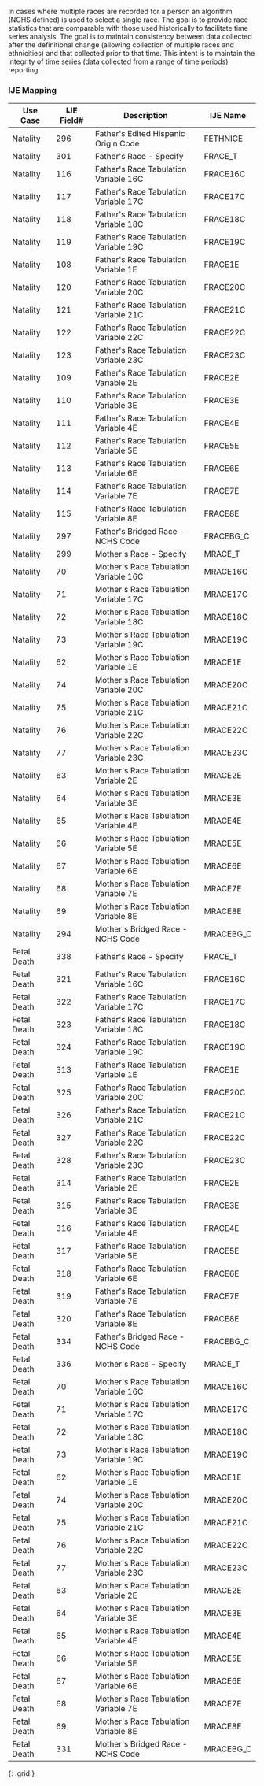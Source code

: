 In cases where multiple races are recorded for a person an algorithm (NCHS defined) is used to select a single race. The goal is to provide race statistics that are comparable with those used historically to facilitate time series analysis. The goal is to maintain consistency between data collected after the definitional change (allowing collection of multiple races and ethnicities) and that collected prior to that time. This intent is to maintain the integrity of time series (data collected from a range of time periods) reporting.
### IJE Mapping

| **Use Case** | **IJE Field#** | **Description** | **IJE Name** |
| ------------ | -------------- | --------------- | ------------ |
| Natality | 296 | Father's Edited Hispanic Origin Code | FETHNICE |
| Natality | 301 | Father's Race - Specify | FRACE_T |
| Natality | 116 | Father's Race Tabulation Variable 16C | FRACE16C |
| Natality | 117 | Father's Race Tabulation Variable 17C | FRACE17C |
| Natality | 118 | Father's Race Tabulation Variable 18C | FRACE18C |
| Natality | 119 | Father's Race Tabulation Variable 19C | FRACE19C |
| Natality | 108 | Father's Race Tabulation Variable 1E | FRACE1E |
| Natality | 120 | Father's Race Tabulation Variable 20C | FRACE20C |
| Natality | 121 | Father's Race Tabulation Variable 21C | FRACE21C |
| Natality | 122 | Father's Race Tabulation Variable 22C | FRACE22C |
| Natality | 123 | Father's Race Tabulation Variable 23C | FRACE23C |
| Natality | 109 | Father's Race Tabulation Variable 2E | FRACE2E |
| Natality | 110 | Father's Race Tabulation Variable 3E | FRACE3E |
| Natality | 111 | Father's Race Tabulation Variable 4E | FRACE4E |
| Natality | 112 | Father's Race Tabulation Variable 5E | FRACE5E |
| Natality | 113 | Father's Race Tabulation Variable 6E | FRACE6E |
| Natality | 114 | Father's Race Tabulation Variable 7E | FRACE7E |
| Natality | 115 | Father's Race Tabulation Variable 8E | FRACE8E |
| Natality | 297 | Father's Bridged Race - NCHS Code | FRACEBG_C |
| Natality | 299 | Mother's Race - Specify | MRACE_T |
| Natality | 70 | Mother's Race Tabulation Variable 16C | MRACE16C |
| Natality | 71 | Mother's Race Tabulation Variable 17C | MRACE17C |
| Natality | 72 | Mother's Race Tabulation Variable 18C | MRACE18C |
| Natality | 73 | Mother's Race Tabulation Variable 19C | MRACE19C |
| Natality | 62 | Mother's Race Tabulation Variable 1E | MRACE1E |
| Natality | 74 | Mother's Race Tabulation Variable 20C | MRACE20C |
| Natality | 75 | Mother's Race Tabulation Variable 21C | MRACE21C |
| Natality | 76 | Mother's Race Tabulation Variable 22C | MRACE22C |
| Natality | 77 | Mother's Race Tabulation Variable 23C | MRACE23C |
| Natality | 63 | Mother's Race Tabulation Variable 2E | MRACE2E |
| Natality | 64 | Mother's Race Tabulation Variable 3E | MRACE3E |
| Natality | 65 | Mother's Race Tabulation Variable 4E | MRACE4E |
| Natality | 66 | Mother's Race Tabulation Variable 5E | MRACE5E |
| Natality | 67 | Mother's Race Tabulation Variable 6E | MRACE6E |
| Natality | 68 | Mother's Race Tabulation Variable 7E | MRACE7E |
| Natality | 69 | Mother's Race Tabulation Variable 8E | MRACE8E |
| Natality | 294 | Mother's Bridged Race - NCHS Code | MRACEBG_C |
| Fetal Death | 338 | Father's Race - Specify | FRACE_T |
| Fetal Death | 321 | Father's Race Tabulation Variable 16C | FRACE16C |
| Fetal Death | 322 | Father's Race Tabulation Variable 17C | FRACE17C |
| Fetal Death | 323 | Father's Race Tabulation Variable 18C | FRACE18C |
| Fetal Death | 324 | Father's Race Tabulation Variable 19C | FRACE19C |
| Fetal Death | 313 | Father's Race Tabulation Variable 1E | FRACE1E |
| Fetal Death | 325 | Father's Race Tabulation Variable 20C | FRACE20C |
| Fetal Death | 326 | Father's Race Tabulation Variable 21C | FRACE21C |
| Fetal Death | 327 | Father's Race Tabulation Variable 22C | FRACE22C |
| Fetal Death | 328 | Father's Race Tabulation Variable 23C | FRACE23C |
| Fetal Death | 314 | Father's Race Tabulation Variable 2E | FRACE2E |
| Fetal Death | 315 | Father's Race Tabulation Variable 3E | FRACE3E |
| Fetal Death | 316 | Father's Race Tabulation Variable 4E | FRACE4E |
| Fetal Death | 317 | Father's Race Tabulation Variable 5E | FRACE5E |
| Fetal Death | 318 | Father's Race Tabulation Variable 6E | FRACE6E |
| Fetal Death | 319 | Father's Race Tabulation Variable 7E | FRACE7E |
| Fetal Death | 320 | Father's Race Tabulation Variable 8E | FRACE8E |
| Fetal Death | 334 | Father's Bridged Race - NCHS Code | FRACEBG_C |
| Fetal Death | 336 | Mother's Race - Specify | MRACE_T |
| Fetal Death | 70 | Mother's Race Tabulation Variable 16C | MRACE16C |
| Fetal Death | 71 | Mother's Race Tabulation Variable 17C | MRACE17C |
| Fetal Death | 72 | Mother's Race Tabulation Variable 18C | MRACE18C |
| Fetal Death | 73 | Mother's Race Tabulation Variable 19C | MRACE19C |
| Fetal Death | 62 | Mother's Race Tabulation Variable 1E | MRACE1E |
| Fetal Death | 74 | Mother's Race Tabulation Variable 20C | MRACE20C |
| Fetal Death | 75 | Mother's Race Tabulation Variable 21C | MRACE21C |
| Fetal Death | 76 | Mother's Race Tabulation Variable 22C | MRACE22C |
| Fetal Death | 77 | Mother's Race Tabulation Variable 23C | MRACE23C |
| Fetal Death | 63 | Mother's Race Tabulation Variable 2E | MRACE2E |
| Fetal Death | 64 | Mother's Race Tabulation Variable 3E | MRACE3E |
| Fetal Death | 65 | Mother's Race Tabulation Variable 4E | MRACE4E |
| Fetal Death | 66 | Mother's Race Tabulation Variable 5E | MRACE5E |
| Fetal Death | 67 | Mother's Race Tabulation Variable 6E | MRACE6E |
| Fetal Death | 68 | Mother's Race Tabulation Variable 7E | MRACE7E |
| Fetal Death | 69 | Mother's Race Tabulation Variable 8E | MRACE8E |
| Fetal Death | 331 | Mother's Bridged Race - NCHS Code | MRACEBG_C |
{: .grid }

